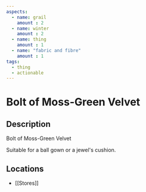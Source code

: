 ```yaml
---
aspects: 
  - name: grail
    amount : 2
  - name: winter
    amount : 2
  - name: thing
    amount : 1
  - name: "fabric and fibre"
    amount : 1
tags:
  - thing
  - actionable
---
```


# Bolt of Moss-Green Velvet

## Description
Bolt of Moss-Green Velvet

Suitable for a ball gown or a jewel's cushion.
## Locations
- [[Stores]]